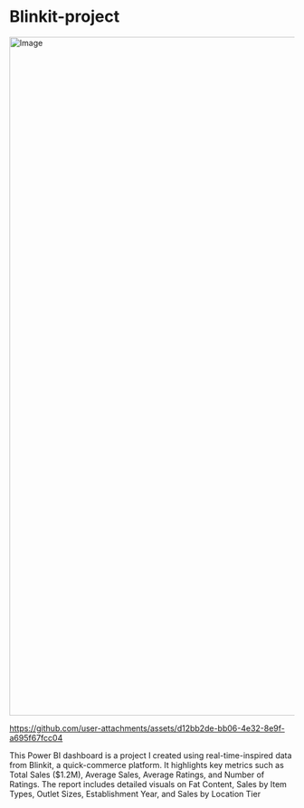 # Blinkit-project
<img width="1920" height="1200" alt="Image" src="https://github.com/user-attachments/assets/61077093-78a4-4ca0-b9c4-a118fe0831c6" />

https://github.com/user-attachments/assets/d12bb2de-bb06-4e32-8e9f-a695f67fcc04

This Power BI dashboard is a project I created using real-time-inspired data from Blinkit, a quick-commerce platform. It highlights key metrics such as Total Sales ($1.2M), Average Sales, Average Ratings, and Number of Ratings. The report includes detailed visuals on Fat Content, Sales by Item Types, Outlet Sizes, Establishment Year, and Sales by Location Tier
